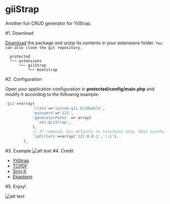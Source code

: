 # giiStrap
Another fun CRUD generator for YiiStrap.

#1. Download

[Download](https://github.com/Ekaptenn/giistrap/archive/master.zip) the package and unzip its contents in your extensions folder. 
`You can also clone the git repository.`

```
  protected
  └── extensions
      └── giiStrap
          └── bootstrap
```
#2. Configuration

Open your application configuration in **protected/config/main.php** and modify it according to the following example:

```php
'gii'=>array(
            'class'=>'system.gii.GiiModule',
            'password'=>'123',
            'generatorPaths' => array(
              'ext.giiStrap', 
            ),
            // If removed, Gii defaults to localhost only. Edit carefully to taste.
            'ipFilters'=>array('127.0.0.1','::1'),
        ),
```

#3. Example
![alt text](http://i.imgur.com/IczDsB3.png "GiiStrap Generator!")
#4. Credit

* [YiiStrap](http://www.getyiistrap.com/)
* [TCPDF](http://www.tcpdf.org/)
* [Sirin K](https://twitter.com/sirin_ibin)
* [Ekaptenn](https://github.com/Ekaptenn/)

#5. Enjoy!

![alt text](http://i.imgur.com/4yfFvbE.jpg "If u like?, FAV Please!")

